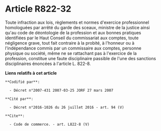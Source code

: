 # Article R822-32

Toute infraction aux lois, règlements et normes d'exercice professionnel homologuées par arrêté du garde des sceaux, ministre
de la justice ainsi qu'au code de déontologie de la profession et aux bonnes pratiques identifiées par le Haut Conseil du
commissariat aux comptes, toute négligence grave, tout fait contraire à la probité, à l'honneur ou à l'indépendance commis
par un commissaire aux comptes, personne physique ou société, même ne se rattachant pas à l'exercice de la profession,
constitue une faute disciplinaire passible de l'une des sanctions disciplinaires énoncées à l'article L. 822-8.

**Liens relatifs à cet article**

	**Codifié par**:

	  - Décret n°2007-431 2007-03-25 JORF 27 mars 2007

	**Cité par**:

	  - Décret n°2016-1026 du 26 juillet 2016 - art. 94 (V)

	**Cite**:

	  - Code de commerce. - art. L822-8 (V)
